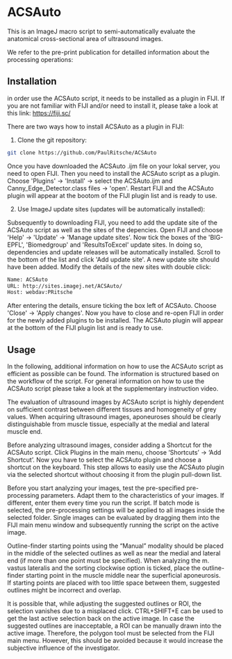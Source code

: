 # ACSAuto

This is an ImageJ macro script to semi-automatically evaluate the anatomical cross-sectional area of ultrasound images. 

We refer to the pre-print publication for detailled information about the processing operations: 


## Installation
in order use the ACSAuto script, it needs to be installed as a plugin in FIJI. If you are not familiar with FIJI and/or need to install it, please take a look at this link: 
https://fiji.sc/ 

There are two ways how to install ACSAuto as a plugin in FIJI: 
1. Clone the git repository: 
```sh
git clone https://github.com/PaulRitsche/ACSAuto
```
Once you have downloaded the ACSAuto .ijm file on your lokal server, you need to open FIJI. Then you need to install the ACSAuto script as a plugin. Choose 'Plugins' -> 'Install' -> select the ACSAuto.ijm and Canny_Edge_Detector.class files -> 'open'. 
Restart FIJI and the ACSAuto plugin will appear at the bootom of the FIJI plugin list and is ready to use.
 
2. Use ImageJ update sites (updates will be automatically installed):

Subsequently to downloading FIJI, you need to add the update site of the ACSAuto script as well as the sites of the depencies. 
Open FIJI and choose 'Help' -> 'Update' -> 'Manage update sites'. Now tick the boxes of the 'BIG-EPFL', 'Biomedgroup' and 'ResultsToExcel' update sites. 
In doing so, dependencies and update releases will be automatically installed. Scroll to the bottom of the list and click 'Add update site'. A new update site should have been added. 
Modify the details of the new sites with double click: 
```sh
Name: ACSAuto
URL: http://sites.imagej.net/ACSAuto/
Host: webdav:PRitsche
```
After entering the details, ensure ticking the box left of ACSAuto. Choose 'Close' -> 'Apply changes'. Now you have to close and re-open FIJI in order for the newly added plugins to be installed. 
The ACSAuto plugin will appear at the bottom of the FIJI plugin list and is ready to use. 

## Usage

In the following, additional information on how to use the ACSAuto script as efficient as possible can be found. The information is structured based on the workflow of the script. For general information on how to use the ACSAuto script please take a look at the supplementary instruction video. 

The evaluation of ultrasound images by ACSAuto script is highly dependent on sufficient contrast between different tissues and homogeneity of grey values. When acquiring ultrasound images, aponeuroses should be clearly distinguishable from muscle tissue, especially at the medial and lateral muscle end.  

Before analyzing ultrasound images, consider adding a Shortcut for the ACSAuto script. Click Plugins in the main menu, choose  ‘Shortcuts’ ->  ‘Add Shortcut’. Now you have to select the ACSAuto plugin and choose a shortcut on the keyboard. This step allows to easily use the ACSAuto plugin via the selected shortcut without choosing it from the plugin pull-down list.

Before you start analyzing your images, test the pre-specified pre-processing parameters. Adapt them to the characteristics of your images. If different, enter them every time you run the script. If batch mode is selected, the pre-processing settings will be applied to all images inside the selected folder. 
Single images can be evaluated by dragging them into the FIJI main menu window and subsequently running the script on the active image. 

Outline-finder starting points using the “Manual” modality should be placed in the middle of the selected outlines as well as near the medial and lateral end (if more than one point must be specified). When analyzing the m. vastus lateralis and the sorting clockwise option is ticked, place the outline-finder starting point in the muscle middle near the superficial aponeurosis. If starting points are placed with too little space between them, suggested outlines might be incorrect and overlap. 

It is possible that, while adjusting the suggested outlines or ROI, the selection vanishes due to a misplaced click. CTRL+SHIFT+E can be used to get the last active selection back on the active image. In case the suggested outlines are inacceptable, a ROI can be manually drawn into the active image. Therefore, the polygon tool must be selected from the FIJI main menu. However, this should be avoided because it would increase the subjective influence of the investigator.

